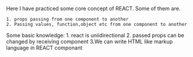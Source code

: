 Here I have practiced some core concept of REACT. Some of them are.

    1. props passing from one component to another
    2. Passing values, function,object etc from one component to another








Some basic knowledge:
    1. react is uniidirectional
    2. passed props can be changed by receiving component
    3.We can write HTML like markup language in REACT componant